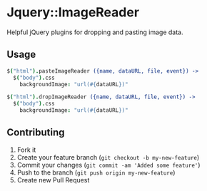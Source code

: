 # Jquery::ImageReader

Helpful jQuery plugins for dropping and pasting image data.

## Usage

```coffeescript
$("html").pasteImageReader ({name, dataURL, file, event}) ->
  $("body").css
    backgroundImage: "url(#{dataURL})"

$("html").dropImageReader ({name, dataURL, file, event}) ->
  $("body").css
    backgroundImage: "url(#{dataURL})"
```

## Contributing

1. Fork it
2. Create your feature branch (`git checkout -b my-new-feature`)
3. Commit your changes (`git commit -am 'Added some feature'`)
4. Push to the branch (`git push origin my-new-feature`)
5. Create new Pull Request
